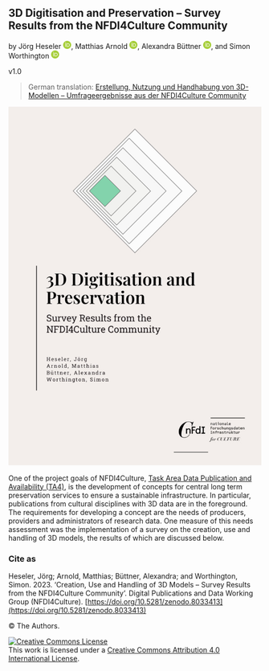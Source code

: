 ## 3D Digitisation and Preservation – Survey Results from the NFDI4Culture Community

by Jörg Heseler <a href="https://orcid.org/0000-0002-1497-627X"><img alt="ORCID logo" src="uhtml/images/ORCIDiD_icon128x128.png" width="16" height="16" /></a>, Matthias Arnold <a href="https://orcid.org/0000-0003-0876-6177"><img alt="ORCID logo" src="uhtml/images/ORCIDiD_icon128x128.png" width="16" height="16" /></a>, Alexandra Büttner <a href="https://orcid.org/0000-0002-4950-0941"><img alt="ORCID logo" src="uhtml/images/ORCIDiD_icon128x128.png" width="16" height="16" /></a>, and Simon Worthington <a href="https://orcid.org/0000-0002-8579-9717"><img alt="ORCID logo" src="uhtml/images/ORCIDiD_icon128x128.png" width="16" height="16" /></a>

v1.0

 > German translation: [Erstellung, Nutzung und Handhabung von 3D-Modellen – Umfrageergebnisse aus der NFDI4Culture Community](https://nfdi4culture.github.io/3d-umfrageergebnisse-de/)

<picture>
 <source media="(prefers-color-scheme: dark)" srcset="cover/cover-small.jpg">
 <source media="(prefers-color-scheme: light)" srcset="cover/cover-small.jpg">
 <img alt="publication cover" src="cover/cover-small.jpg">
</picture>

One of the project goals of NFDI4Culture, [Task Area Data Publication and Availability (TA4)](https://nfdi4culture.de/what-we-do/task-areas/task-area-4.html), is the development of concepts for central long term preservation services to ensure a sustainable infrastructure. In particular, publications from cultural disciplines with 3D data are in the foreground. The requirements for developing a concept are the needs of producers, providers and administrators of research data. One measure of this needs assessment was the implementation of a survey on the creation, use and handling of 3D models, the results of which are discussed below.
### Cite as

Heseler, Jörg; Arnold, Matthias; Büttner, Alexandra; and Worthington, Simon. 2023. ‘Creation, Use and Handling of 3D Models – Survey Results from the NFDI4Culture Community’. Digital Publications and Data Working Group (NFDI4Culture). [https://doi.org/10.5281/zenodo.8033413](https://doi.org/10.5281/zenodo.8033413)

© The Authors.

<a rel="license" href="http://creativecommons.org/licenses/by/4.0/"><img alt="Creative Commons License" style="border-width:0" src="https://i.creativecommons.org/l/by/4.0/88x31.png" /></a><br />This work is licensed under a <a rel="license" href="http://creativecommons.org/licenses/by/4.0/">Creative Commons Attribution 4.0 International License</a>.
